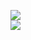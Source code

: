 [![](https://img.shields.io/badge/Made%20With-Github%20Spray-lightgrey.svg?style=for-the-badge&logo=github)](https://github.com/Annihil/github-spray#13302)  
[![](https://i.imgur.com/2DrTn0Z.gif)](https://github.com/Annihil/github-spray)